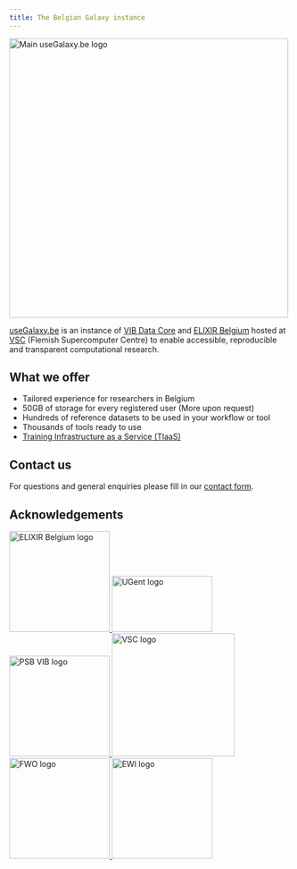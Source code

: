 ```yaml
---
title: The Belgian Galaxy instance
---
```



<p class="text-center">
    <a href="https://usegalaxy.be/" rel="noopener" target="_blank"><img class="m-2" width="500px" src="/images/logos/usegalaxy.be.svg" alt="Main useGalaxy.be logo"></a>
</p>

<p class="lead text-center"> <a href="https://usegalaxy.be/">useGalaxy.be</a> is an instance of <a href="https://datacore.sites.vib.be/">VIB Data Core</a> and <a href="https://elixir-belgium.org/">ELIXIR Belgium</a> hosted at <a href="https://www.vscentrum.be/">VSC</a> (Flemish Supercomputer Centre) to enable accessible, reproducible and transparent computational research. 
</p>

## What we offer

- Tailored experience for researchers in Belgium
- 50GB of storage for every registered user (More upon request)
- Hundreds of reference datasets to be used in your workflow or tool
- Thousands of tools ready to use
- [Training Infrastructure as a Service (TIaaS)](https://usegalaxy-eu.github.io/tiaas.html)

## Contact us
For questions and general enquiries please fill in our [contact form](https://usegalaxy-be.github.io/request-support).


## Acknowledgements

<div class="d-flex flex-wrap justify-content-center mt-4">
    <a href="https://www.elixir-belgium.org/" rel="noopener" target="_blank" class="d-flex align-items-center">
        <img src="/images/logos/ELIXIR_BELGIUM_white_background.svg" alt="ELIXIR Belgium logo" class="m-2" width="180" />
    </a>
    <a href="https://www.ugent.be/en" rel="noopener" target="_blank" class="d-flex align-items-center">
        <img src="/images/logos/logo_UGent_EN_RGB_color.svg" alt="UGent logo" height="100" class="m-2" width="180" />
    </a>
    <a href="http://www.vib.be/en/pages/default.aspx" rel="noopener" target="_blank" class="d-flex align-items-center">
        <img src="/images/logos/VIB-notagline-pos.svg" alt="PSB VIB logo" class="m-2" width="180" />
    </a>   
    <a href="https://www.vscentrum.be/" rel="noopener" target="_blank" class="d-flex align-items-center">
        <img src="/images/logos/VSC_new_logo.webp" alt="VSC logo" class="m-2" width="220" />
    </a>
    <a href="https://www.fwo.be/" rel="noopener" target="_blank" class="d-flex align-items-center">
        <img src="/images/logos/FWO-logo.svg" alt="FWO logo" class="m-2" width="180" />
    </a>
    <a href="https://www.ewi-vlaanderen.be/" target="_blank" rel="noopener" class="d-flex align-items-center">
        <img src="/images/logos/EWI_leeuw_ENG.svg" alt="EWI logo" class="m-2" width="180" />
    </a>
</div>